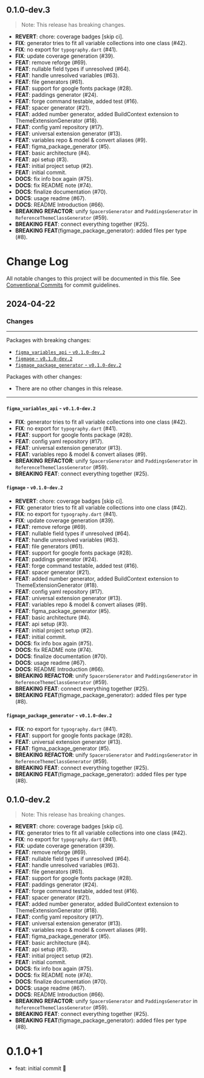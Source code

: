 ## 0.1.0-dev.3

> Note: This release has breaking changes.

 - **REVERT**: chore: coverage badges [skip ci].
 - **FIX**: generator tries to fit all variable collections into one class (#42).
 - **FIX**: no export for `typography.dart` (#41).
 - **FIX**: update coverage generation (#39).
 - **FEAT**: remove reforge (#69).
 - **FEAT**: nullable field types if unresolved (#64).
 - **FEAT**: handle unresolved variables (#63).
 - **FEAT**: file generators (#61).
 - **FEAT**: support for google fonts package (#28).
 - **FEAT**: paddings generator (#24).
 - **FEAT**: forge command testable, added test (#16).
 - **FEAT**: spacer generator (#21).
 - **FEAT**: added number generator, added BuildContext extension to ThemeExtensionGenerator (#18).
 - **FEAT**: config yaml repository (#17).
 - **FEAT**: universal extension generator (#13).
 - **FEAT**: variables repo & model & convert aliases (#9).
 - **FEAT**: figma_package_generator (#5).
 - **FEAT**: basic architecture (#4).
 - **FEAT**: api setup (#3).
 - **FEAT**: initial project setup (#2).
 - **FEAT**: initial commit.
 - **DOCS**: fix info box again (#75).
 - **DOCS**: fix README note (#74).
 - **DOCS**: finalize documentation (#70).
 - **DOCS**: usage readme (#67).
 - **DOCS**: README Introduction (#66).
 - **BREAKING** **REFACTOR**: unify `SpacersGenerator` and `PaddingsGenerator` in `ReferenceThemeClassGenerator` (#59).
 - **BREAKING** **FEAT**: connect everything together (#25).
 - **BREAKING** **FEAT**(figmage_package_generator): added files per type (#8).

# Change Log

All notable changes to this project will be documented in this file.
See [Conventional Commits](https://conventionalcommits.org) for commit guidelines.

## 2024-04-22

### Changes

---

Packages with breaking changes:

 - [`figma_variables_api` - `v0.1.0-dev.2`](#figma_variables_api---v010-dev2)
 - [`figmage` - `v0.1.0-dev.2`](#figmage---v010-dev2)
 - [`figmage_package_generator` - `v0.1.0-dev.2`](#figmage_package_generator---v010-dev2)

Packages with other changes:

 - There are no other changes in this release.

---

#### `figma_variables_api` - `v0.1.0-dev.2`

 - **FIX**: generator tries to fit all variable collections into one class (#42).
 - **FIX**: no export for `typography.dart` (#41).
 - **FEAT**: support for google fonts package (#28).
 - **FEAT**: config yaml repository (#17).
 - **FEAT**: universal extension generator (#13).
 - **FEAT**: variables repo & model & convert aliases (#9).
 - **BREAKING** **REFACTOR**: unify `SpacersGenerator` and `PaddingsGenerator` in `ReferenceThemeClassGenerator` (#59).
 - **BREAKING** **FEAT**: connect everything together (#25).

#### `figmage` - `v0.1.0-dev.2`

 - **REVERT**: chore: coverage badges [skip ci].
 - **FIX**: generator tries to fit all variable collections into one class (#42).
 - **FIX**: no export for `typography.dart` (#41).
 - **FIX**: update coverage generation (#39).
 - **FEAT**: remove reforge (#69).
 - **FEAT**: nullable field types if unresolved (#64).
 - **FEAT**: handle unresolved variables (#63).
 - **FEAT**: file generators (#61).
 - **FEAT**: support for google fonts package (#28).
 - **FEAT**: paddings generator (#24).
 - **FEAT**: forge command testable, added test (#16).
 - **FEAT**: spacer generator (#21).
 - **FEAT**: added number generator, added BuildContext extension to ThemeExtensionGenerator (#18).
 - **FEAT**: config yaml repository (#17).
 - **FEAT**: universal extension generator (#13).
 - **FEAT**: variables repo & model & convert aliases (#9).
 - **FEAT**: figma_package_generator (#5).
 - **FEAT**: basic architecture (#4).
 - **FEAT**: api setup (#3).
 - **FEAT**: initial project setup (#2).
 - **FEAT**: initial commit.
 - **DOCS**: fix info box again (#75).
 - **DOCS**: fix README note (#74).
 - **DOCS**: finalize documentation (#70).
 - **DOCS**: usage readme (#67).
 - **DOCS**: README Introduction (#66).
 - **BREAKING** **REFACTOR**: unify `SpacersGenerator` and `PaddingsGenerator` in `ReferenceThemeClassGenerator` (#59).
 - **BREAKING** **FEAT**: connect everything together (#25).
 - **BREAKING** **FEAT**(figmage_package_generator): added files per type (#8).

#### `figmage_package_generator` - `v0.1.0-dev.2`

 - **FIX**: no export for `typography.dart` (#41).
 - **FEAT**: support for google fonts package (#28).
 - **FEAT**: universal extension generator (#13).
 - **FEAT**: figma_package_generator (#5).
 - **BREAKING** **REFACTOR**: unify `SpacersGenerator` and `PaddingsGenerator` in `ReferenceThemeClassGenerator` (#59).
 - **BREAKING** **FEAT**: connect everything together (#25).
 - **BREAKING** **FEAT**(figmage_package_generator): added files per type (#8).

## 0.1.0-dev.2

> Note: This release has breaking changes.

 - **REVERT**: chore: coverage badges [skip ci].
 - **FIX**: generator tries to fit all variable collections into one class (#42).
 - **FIX**: no export for `typography.dart` (#41).
 - **FIX**: update coverage generation (#39).
 - **FEAT**: remove reforge (#69).
 - **FEAT**: nullable field types if unresolved (#64).
 - **FEAT**: handle unresolved variables (#63).
 - **FEAT**: file generators (#61).
 - **FEAT**: support for google fonts package (#28).
 - **FEAT**: paddings generator (#24).
 - **FEAT**: forge command testable, added test (#16).
 - **FEAT**: spacer generator (#21).
 - **FEAT**: added number generator, added BuildContext extension to ThemeExtensionGenerator (#18).
 - **FEAT**: config yaml repository (#17).
 - **FEAT**: universal extension generator (#13).
 - **FEAT**: variables repo & model & convert aliases (#9).
 - **FEAT**: figma_package_generator (#5).
 - **FEAT**: basic architecture (#4).
 - **FEAT**: api setup (#3).
 - **FEAT**: initial project setup (#2).
 - **FEAT**: initial commit.
 - **DOCS**: fix info box again (#75).
 - **DOCS**: fix README note (#74).
 - **DOCS**: finalize documentation (#70).
 - **DOCS**: usage readme (#67).
 - **DOCS**: README Introduction (#66).
 - **BREAKING** **REFACTOR**: unify `SpacersGenerator` and `PaddingsGenerator` in `ReferenceThemeClassGenerator` (#59).
 - **BREAKING** **FEAT**: connect everything together (#25).
 - **BREAKING** **FEAT**(figmage_package_generator): added files per type (#8).

# 0.1.0+1

- feat: initial commit 🎉
